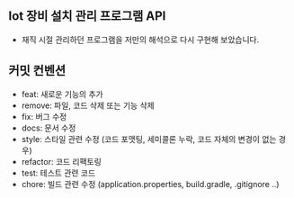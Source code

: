 ## Iot 장비 설치 관리 프로그램 API

- 재직 시절 관리하던 프로그램을 저만의 해석으로 다시 구현해 보았습니다.

## 커밋 컨벤션

- feat: 새로운 기능의 추가
- remove: 파일, 코드 삭제 또는 기능 삭제
- fix: 버그 수정
- docs: 문서 수정
- style: 스타일 관련 수정 (코드 포맷팅, 세미콜론 누락, 코드 자체의 변경이 없는 경우)
- refactor: 코드 리팩토링
- test: 테스트 관련 코드
- chore: 빌드 관련 수정 (application.properties, build.gradle, .gitignore ..)
